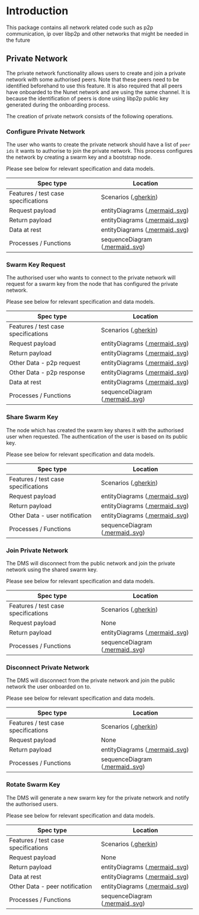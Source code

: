 # Introduction

This package contains all network related code such as p2p communication, ip over libp2p and other networks that might be needed in the future

## Private Network
The private network functionality allows users to create and join a private network with some authorised peers. Note that these peers need to be identified beforehand to use this feature. It is also required that all peers have onboarded to the Nunet network and are using the same channel. It is because the identification of peers is done using libp2p public key generated during the onboarding process.

The creation of private network consists of the following operations.

### Configure Private Network
The user who wants to create the private network should have a list of `peer ids` it wants to authorise to join the private network. This process configures the network by creating a swarm key and a bootstrap node.

Please see below for relevant specification and data models.

| Spec type              | Location |
---|---|
| Features / test case specifications | Scenarios ([.gherkin](https://gitlab.com/nunet/test-suite/-/blob/private-network/stages/functional_tests/device-management-service/features/Configure_Private_Network.feature))   |
| Request payload       | entityDiagrams ([.mermaid](https://gitlab.com/nunet/open-api/platform-data-model/-/blob/private-network/device-management-service/network/data/authorisedMachines.payload.mermaid),[.svg](https://gitlab.com/nunet/open-api/platform-data-model/-/blob/private-network/device-management-service/network/data/rendered/authorisedMachines.payload.svg)) |
| Return payload       | entityDiagrams ([.mermaid](https://gitlab.com/nunet/open-api/platform-data-model/-/blob/private-network/device-management-service/network/data/configurationStatus.payload.mermaid),[.svg](https://gitlab.com/nunet/open-api/platform-data-model/-/blob/private-network/device-management-service/network/data/rendered/configurationStatus.payload.svg)) |
| Data at rest       | entityDiagrams ([.mermaid](https://gitlab.com/nunet/open-api/platform-data-model/-/blob/private-network/device-management-service/network/data/privateNetworkData.payload.mermaid),[.svg](https://gitlab.com/nunet/open-api/platform-data-model/-/blob/private-network/device-management-service/network/data/rendered/privateNetworkData.payload.svg)) | 
| Processes / Functions | sequenceDiagram ([.mermaid](https://gitlab.com/nunet/open-api/platform-data-model/-/blob/private-network/device-management-service/network/sequences/configurePrivateNetwork.sequence.mermaid),[.svg](https://gitlab.com/nunet/open-api/platform-data-model/-/blob/private-network/device-management-service/network/sequences/rendered/configurePrivateNetwork.sequence.svg)) | 


### Swarm Key Request
The authorised user who wants to connect to the private network will request for a swarm key from the node that has configured the private network.

Please see below for relevant specification and data models.

| Spec type              | Location |
---|---|
| Features / test case specifications | Scenarios ([.gherkin](https://gitlab.com/nunet/test-suite/-/blob/private-network/stages/functional_tests/device-management-service/features/Request_Swarm_Key.feature))   |
| Request payload       | entityDiagrams ([.mermaid](https://gitlab.com/nunet/open-api/platform-data-model/-/blob/private-network/device-management-service/network/data/requestSwarmKey.payload.mermaid),[.svg](https://gitlab.com/nunet/open-api/platform-data-model/-/blob/private-network/device-management-service/network/data/rendered/requestSwarmKey.payload.svg)) |
| Return payload       | entityDiagrams ([.mermaid](),[.svg]()) |
| Other Data - p2p request  | entityDiagrams ([.mermaid](https://gitlab.com/nunet/open-api/platform-data-model/-/blob/private-network/device-management-service/network/data/swarmKeyRequest.payload.mermaid),[.svg](https://gitlab.com/nunet/open-api/platform-data-model/-/blob/private-network/device-management-service/network/data/rendered/swarmKeyRequest.payload.svg)) |
| Other Data - p2p response  | entityDiagrams ([.mermaid](https://gitlab.com/nunet/open-api/platform-data-model/-/blob/private-network/device-management-service/network/data/shareSwarmKey.payload.mermaid),[.svg](https://gitlab.com/nunet/open-api/platform-data-model/-/blob/private-network/device-management-service/network/data/rendered/shareSwarmKey.payload.svg)) |
| Data at rest       | entityDiagrams ([.mermaid](https://gitlab.com/nunet/open-api/platform-data-model/-/blob/private-network/device-management-service/network/data/privateNetworkInfo.payload.mermaid),[.svg](https://gitlab.com/nunet/open-api/platform-data-model/-/blob/private-network/device-management-service/network/data/rendered/privateNetworkInfo.payload.svg)) | 
| Processes / Functions | sequenceDiagram ([.mermaid](https://gitlab.com/nunet/open-api/platform-data-model/-/blob/private-network/device-management-service/network/sequences/exchangeSwarmKey.sequence.mermaid),[.svg](https://gitlab.com/nunet/open-api/platform-data-model/-/blob/private-network/device-management-service/network/sequences/rendered/exchangeSwarmKey.sequence.svg)) | 

### Share Swarm Key
The node which has created the swarm key shares it with the authorised user when requested. The authentication of the user is based on its public key.

Please see below for relevant specification and data models.

| Spec type              | Location |
---|---|
| Features / test case specifications | Scenarios ([.gherkin](https://gitlab.com/nunet/test-suite/-/blob/private-network/stages/functional_tests/device-management-service/features/Share_Swarm_Key.feature))   |
| Request payload       | entityDiagrams ([.mermaid](https://gitlab.com/nunet/open-api/platform-data-model/-/blob/private-network/device-management-service/network/data/swarmKeyRequest.payload.mermaid),[.svg](https://gitlab.com/nunet/open-api/platform-data-model/-/blob/private-network/device-management-service/network/data/rendered/swarmKeyRequest.payload.svg)) |
| Return payload       | entityDiagrams ([.mermaid](https://gitlab.com/nunet/open-api/platform-data-model/-/blob/private-network/device-management-service/network/data/shareSwarmKey.payload.mermaid),[.svg](https://gitlab.com/nunet/open-api/platform-data-model/-/blob/private-network/device-management-service/network/data/rendered/shareSwarmKey.payload.svg)) |
| Other Data - user notification     | entityDiagrams ([.mermaid](https://gitlab.com/nunet/open-api/platform-data-model/-/blob/private-network/device-management-service/network/data/shareSwarmKeySucess.payload.mermaid),[.svg](https://gitlab.com/nunet/open-api/platform-data-model/-/blob/private-network/device-management-service/network/data/rendered/shareSwarmKeySucess.payload.svg)) | 
| Processes / Functions | sequenceDiagram ([.mermaid](https://gitlab.com/nunet/open-api/platform-data-model/-/tree/private-network/device-management-service/network/sequences),[.svg](https://gitlab.com/nunet/open-api/platform-data-model/-/tree/private-network/device-management-service/network/sequences/rendered)) | 

### Join Private Network
The DMS will disconnect from the public network and join the private network using the shared swarm key.

Please see below for relevant specification and data models.

| Spec type              | Location |
---|---|
| Features / test case specifications | Scenarios ([.gherkin](https://gitlab.com/nunet/test-suite/-/blob/private-network/stages/functional_tests/device-management-service/features/Join_Private_Network.feature))   |
| Request payload       | None |
| Return payload       | entityDiagrams ([.mermaid](https://gitlab.com/nunet/open-api/platform-data-model/-/blob/private-network/device-management-service/network/data/joinPrivateNetworkSucess.payload.mermaid),[.svg](https://gitlab.com/nunet/open-api/platform-data-model/-/blob/private-network/device-management-service/network/data/rendered/joinPrivateNetworkSucess.payload.svg)) |
| Processes / Functions | sequenceDiagram ([.mermaid](https://gitlab.com/nunet/open-api/platform-data-model/-/blob/private-network/device-management-service/network/sequences/joinPrivateNetwork.sequence.mermaid),[.svg](https://gitlab.com/nunet/open-api/platform-data-model/-/blob/private-network/device-management-service/network/sequences/rendered/joinPrivateNetwork.sequence.svg)) | 

### Disconnect Private Network
The DMS will disconnect from the private network and join the public network the user onboarded on to.

Please see below for relevant specification and data models.

| Spec type              | Location |
---|---|
| Features / test case specifications | Scenarios ([.gherkin](https://gitlab.com/nunet/test-suite/-/blob/private-network/stages/functional_tests/device-management-service/features/Disconnect_Private_Network.feature))   |
| Request payload       | None |
| Return payload       | entityDiagrams ([.mermaid](https://gitlab.com/nunet/open-api/platform-data-model/-/blob/private-network/device-management-service/network/data/disconnectSucess.payload.mermaid),[.svg](https://gitlab.com/nunet/open-api/platform-data-model/-/blob/private-network/device-management-service/network/data/rendered/disconnectSucess.payload.svg)) |
| Processes / Functions | sequenceDiagram ([.mermaid](https://gitlab.com/nunet/open-api/platform-data-model/-/blob/private-network/device-management-service/network/sequences/disconnectPrivateNetwork.sequence.mermaid),[.svg](https://gitlab.com/nunet/open-api/platform-data-model/-/blob/private-network/device-management-service/network/sequences/rendered/disconnectPrivateNetwork.sequence.svg)) |

### Rotate Swarm Key
The DMS will generate a new swarm key for the private network and notify the authorised users.

Please see below for relevant specification and data models.

| Spec type              | Location |
---|---|
| Features / test case specifications | Scenarios ([.gherkin](https://gitlab.com/nunet/test-suite/-/blob/private-network/stages/functional_tests/device-management-service/features/Rotate_Swarm_Key.feature))   |
| Request payload       | None |
| Return payload       | entityDiagrams ([.mermaid](https://gitlab.com/nunet/open-api/platform-data-model/-/blob/private-network/device-management-service/network/data/rotateSwarmKeySuccess.payload.mermaid),[.svg](https://gitlab.com/nunet/open-api/platform-data-model/-/blob/private-network/device-management-service/network/data/rendered/rotateSwarmKeySuccess.payload.svg)) |
| Data at rest       | entityDiagrams ([.mermaid](https://gitlab.com/nunet/open-api/platform-data-model/-/blob/private-network/device-management-service/network/data/privateNetworkData.payload.mermaid),[.svg](https://gitlab.com/nunet/open-api/platform-data-model/-/blob/private-network/device-management-service/network/data/rendered/privateNetworkData.payload.svg)) | 
| Other Data - peer notification   | entityDiagrams ([.mermaid](https://gitlab.com/nunet/open-api/platform-data-model/-/blob/private-network/device-management-service/network/data/swarmKeyChanged.payload.mermaid),[.svg](https://gitlab.com/nunet/open-api/platform-data-model/-/blob/private-network/device-management-service/network/data/rendered/swarmKeyChanged.payload.svg)) | 
| Processes / Functions | sequenceDiagram ([.mermaid](https://gitlab.com/nunet/open-api/platform-data-model/-/blob/private-network/device-management-service/network/sequences/rotateSwarmKey.sequence.mermaid),[.svg](https://gitlab.com/nunet/open-api/platform-data-model/-/blob/private-network/device-management-service/network/sequences/rendered/rotateSwarmKey.sequence.svg)) |